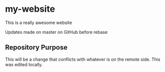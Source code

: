 # my-website

This is a really awesome website

Updates made on master on GitHub before rebase


## Repository Purpose

This will be a change that conflicts
with whatever is on the remote side.
This was edited locally.